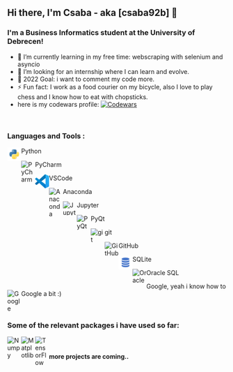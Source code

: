 ## Hi there, I'm Csaba - aka [csaba92b] 👋 

### I'm a Business Informatics student at the University of Debrecen!

- 🌱 I’m currently learning in my free time: webscraping with selenium and asyncio
- 👯 I’m looking for an internship where I can learn and evolve.
- 🥅 2022 Goal: i want to comment my code more.
- ⚡ Fun fact: I work as a food courier on my bicycle, also I love to play chess and I know how to eat with chopsticks.
- here is my codewars profile: [<img alt="Codewars" width="20px" src="https://www.codewars.com/packs/assets/logo.61192cf7.svg" />][profile]

<br />

### Languages and Tools  :
Python
[<img align="left" alt="Python" width="32px" src="https://raw.githubusercontent.com/github/explore/80688e429a7d4ef2fca1e82350fe8e3517d3494d/topics/python/python.png" />][python]

PyCharm
[<img align="left" alt="PyCharm" width="32px" src="https://upload.wikimedia.org/wikipedia/commons/1/1d/PyCharm_Icon.svg" />][pycharm]

VSCode
[<img align="left" alt="Visual Studio Code" width="32px" src="https://raw.githubusercontent.com/github/explore/80688e429a7d4ef2fca1e82350fe8e3517d3494d/topics/visual-studio-code/visual-studio-code.png" />][vscode]

Anaconda
[<img align="left" alt="Anaconda" width="32px" src="https://avatars.githubusercontent.com/u/22454001?s=200&v=4" />][anaconda]

Jupyter
[<img align="left" alt="Jupyter" width="32px" height="32px" src="https://cdn.svgporn.com/logos/jupyter.svg?response-content-disposition=attachment%3Bfilename%3Djupyter.svg" />][jupyter]

PyQt
[<img align="left" alt="PyQt" width="32px" src="https://cdn.svgporn.com/logos/qt.svg?response-content-disposition=attachment%3Bfilename%3Dqt.svg" />][pyqt]

git
[<img align="left" alt="git" width="32px" src="https://raw.githubusercontent.com/jmnote/z-icons/master/svg/git.svg" />][git]

GitHub
[<img align="left" alt="GitHub" width="32px" src="https://raw.githubusercontent.com/jmnote/z-icons/master/svg/github.svg" />][github]

SQLite
[<img align="left" alt="SQL" width="32px" src="https://raw.githubusercontent.com/github/explore/80688e429a7d4ef2fca1e82350fe8e3517d3494d/topics/sql/sql.png" />][sql]

Oracle SQL
[<img align="left" alt="Oracle" width="32px" src="https://cdn.svgporn.com/logos/oracle.svg?response-content-disposition=attachment%3Bfilename%3Doracle.svg" />][oracle]

Google, yeah i know how to Google a bit :)
[<img align="left" alt="Google" width="32px" src="https://raw.githubusercontent.com/jmnote/z-icons/master/svg/google.svg" />][google]


<br />

### Some of the relevant packages i have used so far:

[<img align="left" alt="Numpy" width="32px" src="https://cdn.svgporn.com/logos/numpy.svg?response-content-disposition=attachment%3Bfilename%3Dnumpy.svg" />][numpy]
[<img align="left" alt="Matplotlib" width="32px" src="https://cdn.svgporn.com/logos/matplotlib.svg?response-content-disposition=attachment%3Bfilename%3Dmatplotlib.svg" />][matp]
[<img align="left" alt="TensorFlow" width="32px" src="https://cdn.svgporn.com/logos/tensorflow.svg?response-content-disposition=attachment%3Bfilename%3Dtensorflow.svg" />][tensor]
<br />

#### more projects are coming..
<br />
<br />

[profile]: https://www.codewars.com/users/DasLer
[python]: https://www.python.org
[pycharm]: https://www.jetbrains.com/pycharm/
[vscode]: https://code.visualstudio.com/
[anaconda]: https://www.anaconda.com/
[jupyter]: https://jupyter.org/
[pyqt]: https://www.qt.io/
[git]: https://git-scm.com/
[github]: https://github.com/
[sql]: https://www.sqlite.org/index.html
[oracle]: https://www.oracle.com/database/technologies/appdev/sqldeveloper-landing.html
[google]: https://www.google.com
[numpy]: https://numpy.org/
[matp]: https://matplotlib.org/
[tensor]: https://www.tensorflow.org/
